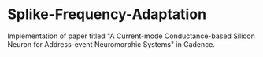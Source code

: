# Splike-Frequency-Adaptation
Implementation of paper titled "A Current-mode Conductance-based Silicon Neuron for Address-event Neuromorphic Systems" in Cadence.

